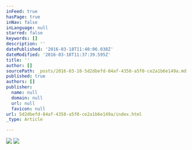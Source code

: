 ```yaml
---
inFeed: true
hasPage: true
inNav: false
inLanguage: null
starred: false
keywords: []
description: ''
datePublished: '2016-03-18T11:40:06.038Z'
dateModified: '2016-03-18T11:37:39.595Z'
title: ''
author: []
sourcePath: _posts/2016-03-18-5d2dbefd-84af-4358-a5f0-ce2a1b6e149a.md
published: true
authors: []
publisher:
  name: null
  domain: null
  url: null
  favicon: null
url: 5d2dbefd-84af-4358-a5f0-ce2a1b6e149a/index.html
_type: Article

---
```

![](https://the-grid-user-content.s3-us-west-2.amazonaws.com/c061fe0e-6860-483b-bddb-6ccfe5c283d2.jpg)
![](https://the-grid-user-content.s3-us-west-2.amazonaws.com/4654f6f9-3c46-427e-857c-dc5d759a2585.jpg)